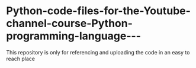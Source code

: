 # Python-code-files-for-the-Youtube-channel-course-Python-programming-language---
This repository is only for referencing and uploading the code in an easy to reach place
